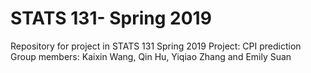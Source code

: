 # STATS 131- Spring 2019
Repository for project in STATS 131 Spring 2019
Project: CPI prediction
Group members: Kaixin Wang, Qin Hu, Yiqiao Zhang and Emily Suan
